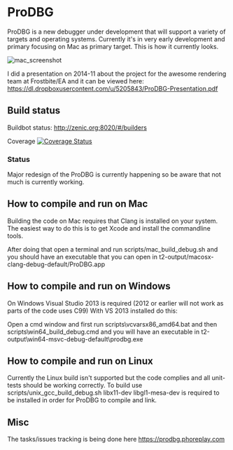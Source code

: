 ProDBG
======

ProDBG is a new debugger under development that will support a variety of targets and operating systems. Currently it's in very early development and primary focusing on Mac as primary target. This is how it currently looks.

![mac_screenshot](https://raw.githubusercontent.com/emoon/ProDBG/master/data/screens/mac_screenshot.png)

I did a presentation on 2014-11 about the project for the awesome rendering team at Frostbite/EA and it can be viewed here: https://dl.dropboxusercontent.com/u/5205843/ProDBG-Presentation.pdf 

## Build status

Buildbot status: http://zenic.org:8020/#/builders

Coverage [![Coverage Status](https://img.shields.io/coveralls/emoon/ProDBG.svg)](https://coveralls.io/r/emoon/ProDBG)


### Status

Major redesign of the ProDBG is currently happening so be aware that not much is currently working.

## How to compile and run on Mac

Building the code on Mac requires that Clang is installed on your system. The easiest way to do this is to get Xcode and install the commandline tools.

After doing that open a terminal and run scripts/mac_build_debug.sh and you should have an executable that you can open in t2-output/macosx-clang-debug-default/ProDBG.app

## How to compile and run on Windows

On Windows Visual Studio 2013 is required (2012 or earlier will not work as parts of the code uses C99) With VS 2013 installed do this:

Open a cmd window and first run scripts\vcvarsx86_amd64.bat and then scripts\win64_build_debug.cmd and you will have an executable in t2-output\win64-msvc-debug-default\prodbg.exe

## How to compile and run on Linux

Currently the Linux build isn't supported but the code complies and all unit-tests should be working correctly. To build use scripts/unix_gcc_build_debug.sh libx11-dev libgl1-mesa-dev is required to be installed in order for ProDBG to compile and link.

## Misc

The tasks/issues tracking is being done here https://prodbg.phoreplay.com


